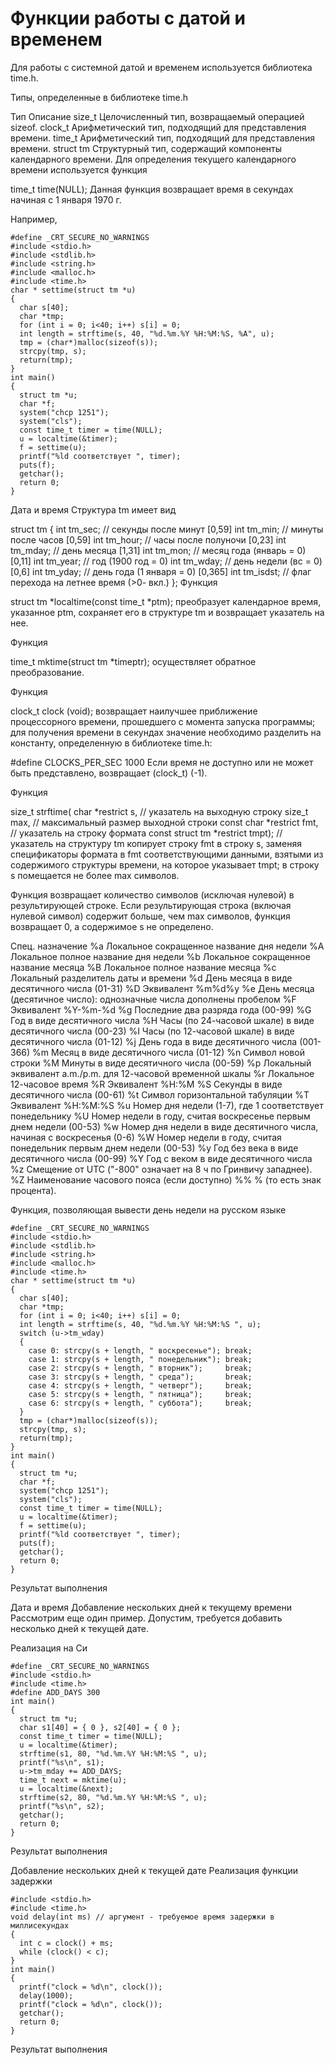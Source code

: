 # Функции работы с датой и временем

Для работы с системной датой и временем используется библиотека time.h.

Типы, определенные в библиотеке time.h

Тип	Описание
size_t	Целочисленный тип, возвращаемый операцией sizeof.
clock_t	Арифметический тип, подходящий для представления времени.
time_t	Арифметический тип, подходящий для представления времени.
struct tm	Структурный тип, содержащий компоненты календарного времени.
Для определения текущего календарного времени используется функция

 time_t time(NULL);
Данная функция возвращает время в секундах начиная с 1 января 1970 г.

Например,


```
#define _CRT_SECURE_NO_WARNINGS
#include <stdio.h>
#include <stdlib.h>
#include <string.h>
#include <malloc.h>
#include <time.h>
char * settime(struct tm *u)
{
  char s[40];
  char *tmp;
  for (int i = 0; i<40; i++) s[i] = 0;
  int length = strftime(s, 40, "%d.%m.%Y %H:%M:%S, %A", u);
  tmp = (char*)malloc(sizeof(s));
  strcpy(tmp, s);
  return(tmp);
}
int main() 
{
  struct tm *u;
  char *f;
  system("chcp 1251");
  system("cls");
  const time_t timer = time(NULL);
  u = localtime(&timer);
  f = settime(u);
  printf("%ld соответствует ", timer);
  puts(f);
  getchar();
  return 0;
}
```

Дата и время
Структура tm имеет вид

 
 
 
 
 
 
 
 
 
 
 
 struct tm
{
  int tm_sec;     // секунды после минут [0,59]
  int tm_min;     // минуты после часов [0,59]
  int tm_hour;    // часы после полуночи [0,23]
  int tm_mday;    // день месяца [1,31]
  int tm_mon;     // месяц года (январь = 0) [0,11]
  int tm_year;    // год (1900 год = 0)
  int tm_wday;    // день недели (вс = 0) [0,6]
  int tm_yday;    // день года (1 января = 0) [0,365]
  int tm_isdst;   // флаг перехода на летнее время (>0- вкл.)
};
Функция

 struct tm *localtime(const time_t *ptm);
преобразует календарное время, указанное ptm, сохраняет его в структуре tm и возвращает указатель на нее.

Функция

 time_t mktime(struct tm *timeptr);
осуществляет обратное преобразование.

Функция

 clock_t clock (void);
возвращает наилучшее приближение процессорного времени, прошедшего с момента запуска программы; для получения времени в секундах значение необходимо разделить на константу, определенную в библиотеке time.h:

 #define CLOCKS_PER_SEC 1000
Если время не доступно или не может быть представлено, возвращает (clock_t) (-1).

Функция

 
 
 
 
 size_t strftime(
char *restrict s, // указатель на выходную строку
size_t max,    // максимальный размер выходной строки
const char *restrict fmt, // указатель на строку формата
const struct tm *restrict tmpt); // указатель на структуру tm
копирует строку fmt в строку s, заменяя спецификаторы формата в fmt соответствующими данными, взятыми из содержимого структуры времени, на которое указывает tmpt; в строку s помещается не более max символов.

Функция возвращает количество символов (исключая нулевой) в результирующей строке. Если результирующая строка (включая нулевой символ) содержит больше, чем max символов, функция возвращает 0, а содержимое s не определено.

Спец.	назначение
%a	Локальное сокращенное название дня недели
%A	Локальное полное название дня недели
%b	Локальное сокращенное название месяца
%B	Локальное полное название месяца
%c	Локальный разделитель даты и времени
%d	День месяца в виде десятичного числа (01-31)
%D	Эквивалент %m%d%y
%e	День месяца (десятичное число): однозначные числа дополнены пробелом
%F	Эквивалент %Y-%m-%d
%g	Последние два разряда года (00-99)
%G	Год в виде десятичного числа
%H	Часы (по 24-часовой шкале) в виде десятичного числа (00-23)
%I	Часы (по 12-часовой шкале) в виде десятичного числа (01-12)
%j	День года в виде десятичного числа (001-366)
%m	Месяц в виде десятичного числа (01-12)
%n	Символ новой строки
%M	Минуты в виде десятичного числа (00-59)
%p	Локальный эквивалент a.m./p.m. для 12-часовой временной шкалы
%r	Локальное 12-часовое время
%R	Эквивалент %H:%M
%S	Секунды в виде десятичного числа (00-61)
%t	Символ горизонтальной табуляции
%T	Эквивалент %H:%M:%S
%u	Номер дня недели (1-7), где 1 соответствует понедельнику
%U	Номер недели в году, считая воскресенье первым днем недели (00-53)
%w	Номер дня недели в виде десятичного числа, начиная с воскресенья (0-6)
%W	Номер недели в году, считая понедельник первым днем недели (00-53)
%y	Год без века в виде десятичного числа (00-99)
%Y	Год с веком в виде десятичного числа
%z	Смещение от UTC ("-800" означает на 8 ч по Гринвичу западнее).
%Z	Наименование часового пояса (если доступно)
%%	% (то есть знак процента).

Функция, позволяющая вывести день недели на русском языке

```
#define _CRT_SECURE_NO_WARNINGS
#include <stdio.h>
#include <stdlib.h>
#include <string.h>
#include <malloc.h>
#include <time.h>
char * settime(struct tm *u)
{
  char s[40];
  char *tmp;
  for (int i = 0; i<40; i++) s[i] = 0;
  int length = strftime(s, 40, "%d.%m.%Y %H:%M:%S ", u);
  switch (u->tm_wday)
  {
    case 0: strcpy(s + length, " воскресенье"); break;
    case 1: strcpy(s + length, " понедельник"); break;
    case 2: strcpy(s + length, " вторник");     break;
    case 3: strcpy(s + length, " среда");       break;
    case 4: strcpy(s + length, " четверг");     break;
    case 5: strcpy(s + length, " пятница");     break;
    case 6: strcpy(s + length, " суббота");     break;
  }
  tmp = (char*)malloc(sizeof(s));
  strcpy(tmp, s);
  return(tmp);
}
int main() 
{
  struct tm *u;
  char *f;
  system("chcp 1251");
  system("cls");
  const time_t timer = time(NULL);
  u = localtime(&timer);
  f = settime(u);
  printf("%ld соответствует ", timer);
  puts(f);
  getchar();
  return 0;
}
```

Результат выполнения

Дата и время
Добавление нескольких дней к текущему времени
Рассмотрим еще один пример. Допустим, требуется добавить несколько дней к текущей дате.

Реализация на Си


```
#define _CRT_SECURE_NO_WARNINGS
#include <stdio.h>
#include <time.h>
#define ADD_DAYS 300
int main()
{
  struct tm *u;
  char s1[40] = { 0 }, s2[40] = { 0 };
  const time_t timer = time(NULL);
  u = localtime(&timer);
  strftime(s1, 80, "%d.%m.%Y %H:%M:%S ", u);
  printf("%s\n", s1);
  u->tm_mday += ADD_DAYS;
  time_t next = mktime(u);
  u = localtime(&next);
  strftime(s2, 80, "%d.%m.%Y %H:%M:%S ", u);
  printf("%s\n", s2);
  getchar();
  return 0;
}
```

Результат выполнения

Добавление нескольких дней к текущей дате
Реализация функции задержки

```
#include <stdio.h>
#include <time.h>
void delay(int ms) // аргумент - требуемое время задержки в миллисекундах
{
  int c = clock() + ms;
  while (clock() < c);
}
int main() 
{
  printf("clock = %d\n", clock());
  delay(1000);
  printf("clock = %d\n", clock());
  getchar();
  return 0;
}
```
Результат выполнения
